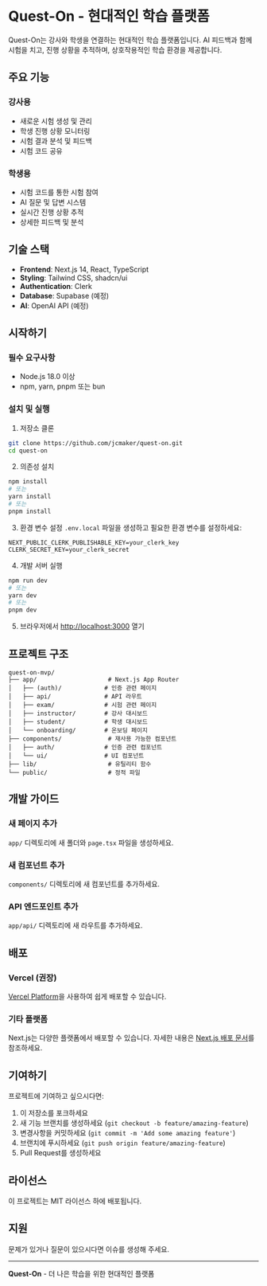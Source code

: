 # Quest-On - 현대적인 학습 플랫폼

Quest-On는 강사와 학생을 연결하는 현대적인 학습 플랫폼입니다. AI 피드백과 함께 시험을 치고, 진행 상황을 추적하며, 상호작용적인 학습 환경을 제공합니다.

## 주요 기능

### 강사용

- 새로운 시험 생성 및 관리
- 학생 진행 상황 모니터링
- 시험 결과 분석 및 피드백
- 시험 코드 공유

### 학생용

- 시험 코드를 통한 시험 참여
- AI 질문 및 답변 시스템
- 실시간 진행 상황 추적
- 상세한 피드백 및 분석

## 기술 스택

- **Frontend**: Next.js 14, React, TypeScript
- **Styling**: Tailwind CSS, shadcn/ui
- **Authentication**: Clerk
- **Database**: Supabase (예정)
- **AI**: OpenAI API (예정)

## 시작하기

### 필수 요구사항

- Node.js 18.0 이상
- npm, yarn, pnpm 또는 bun

### 설치 및 실행

1. 저장소 클론

```bash
git clone https://github.com/jcmaker/quest-on.git
cd quest-on
```

2. 의존성 설치

```bash
npm install
# 또는
yarn install
# 또는
pnpm install
```

3. 환경 변수 설정
   `.env.local` 파일을 생성하고 필요한 환경 변수를 설정하세요:

```env
NEXT_PUBLIC_CLERK_PUBLISHABLE_KEY=your_clerk_key
CLERK_SECRET_KEY=your_clerk_secret
```

4. 개발 서버 실행

```bash
npm run dev
# 또는
yarn dev
# 또는
pnpm dev
```

5. 브라우저에서 [http://localhost:3000](http://localhost:3000) 열기

## 프로젝트 구조

```
quest-on-mvp/
├── app/                    # Next.js App Router
│   ├── (auth)/            # 인증 관련 페이지
│   ├── api/               # API 라우트
│   ├── exam/              # 시험 관련 페이지
│   ├── instructor/        # 강사 대시보드
│   ├── student/           # 학생 대시보드
│   └── onboarding/        # 온보딩 페이지
├── components/             # 재사용 가능한 컴포넌트
│   ├── auth/              # 인증 관련 컴포넌트
│   └── ui/                # UI 컴포넌트
├── lib/                    # 유틸리티 함수
└── public/                 # 정적 파일
```

## 개발 가이드

### 새 페이지 추가

`app/` 디렉토리에 새 폴더와 `page.tsx` 파일을 생성하세요.

### 새 컴포넌트 추가

`components/` 디렉토리에 새 컴포넌트를 추가하세요.

### API 엔드포인트 추가

`app/api/` 디렉토리에 새 라우트를 추가하세요.

## 배포

### Vercel (권장)

[Vercel Platform](https://vercel.com/new?utm_medium=default-template&filter=next.js&utm_source=create-next-app&utm_campaign=create-next-app-readme)을 사용하여 쉽게 배포할 수 있습니다.

### 기타 플랫폼

Next.js는 다양한 플랫폼에서 배포할 수 있습니다. 자세한 내용은 [Next.js 배포 문서](https://nextjs.org/docs/app/building-your-application/deploying)를 참조하세요.

## 기여하기

프로젝트에 기여하고 싶으시다면:

1. 이 저장소를 포크하세요
2. 새 기능 브랜치를 생성하세요 (`git checkout -b feature/amazing-feature`)
3. 변경사항을 커밋하세요 (`git commit -m 'Add some amazing feature'`)
4. 브랜치에 푸시하세요 (`git push origin feature/amazing-feature`)
5. Pull Request를 생성하세요

## 라이선스

이 프로젝트는 MIT 라이선스 하에 배포됩니다.

## 지원

문제가 있거나 질문이 있으시다면 이슈를 생성해 주세요.

---

**Quest-On** - 더 나은 학습을 위한 현대적인 플랫폼
